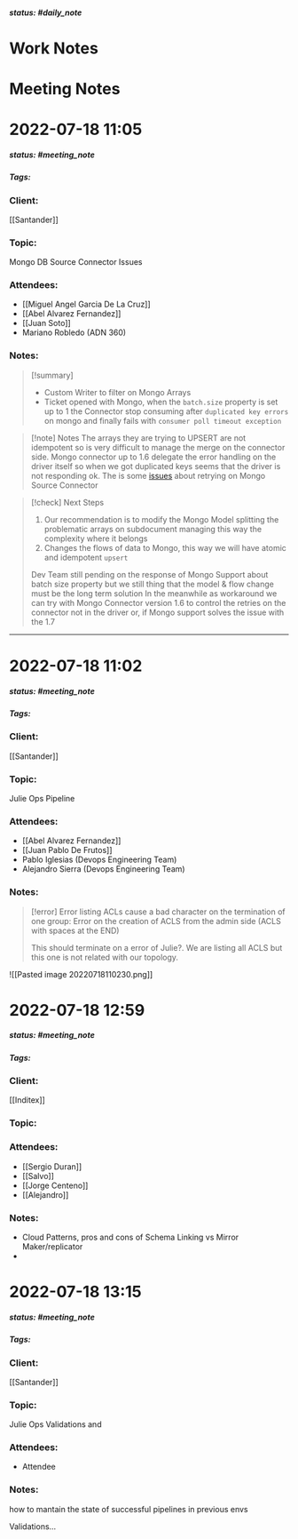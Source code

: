 ##### status: #daily_note 

# Work Notes

# Meeting Notes

# 2022-07-18 11:05
##### status: #meeting_note
##### Tags:

### Client:
[[Santander]]
### Topic:
Mongo DB Source Connector Issues
### Attendees:
* [[Miguel Angel Garcia De La Cruz]]
* [[Abel Alvarez Fernandez]]
* [[Juan Soto]]
* Mariano Robledo (ADN 360)
### Notes:

> [!summary]
> - Custom Writer to filter on Mongo Arrays 
> - Ticket opened with Mongo, when the `batch.size` property is set up to 1 the Connector stop consuming after `duplicated key errors` on mongo and finally fails with `consumer poll timeout exception`

> [!note] Notes
> The arrays they are trying to UPSERT are not idempotent so is very difficult to manage the merge on the connector side.
> Mongo connector up to 1.6 delegate the error handling on the driver itself so when we got duplicated keys seems that the driver is not responding ok.
> The is some [issues](https://jira.mongodb.org/projects/KAFKA/issues/KAFKA-269?filter=allopenissues) about retrying on Mongo Source Connector
> 

> [!check] Next Steps
> 1. Our recommendation is to modify the Mongo Model splitting the problematic arrays on subdocument managing this way the complexity where it belongs
> 2. Changes the flows of data to Mongo, this way we will have atomic and idempotent `upsert`
>
> Dev Team still pending on the response of Mongo Support about batch size property but we still thing that the model & flow change must be the long term solution
> In the meanwhile as workaround we can try with Mongo Connector version 1.6 to control the retries on the connector not in the driver or, if Mongo support solves the issue with the 1.7 

---

# 2022-07-18 11:02
##### status: #meeting_note
##### Tags:

### Client:
[[Santander]]
### Topic:
Julie Ops Pipeline
### Attendees:
* [[Abel Alvarez Fernandez]]
* [[Juan Pablo De Frutos]]
* Pablo Iglesias (Devops Engineering Team)
* Alejandro Sierra (Devops Engineering Team)
### Notes:

> [!error]
> Error listing ACLs cause a bad character on the termination of one group:
> 	Error on the creation of ACLS from the admin side (ACLS with spaces at the END)
> 
> This should terminate on a error of Julie?. We are listing all ACLS but this one is not related with our topology.


![[Pasted image 20220718110230.png]]

# 2022-07-18 12:59
##### status: #meeting_note
##### Tags:

### Client:
[[Inditex]]
### Topic:
### Attendees:
* [[Sergio Duran]]
* [[Salvo]]
* [[Jorge Centeno]]
* [[Alejandro]]
### Notes:

- Cloud Patterns, pros and cons of Schema Linking vs Mirror Maker/replicator
- 

# 2022-07-18 13:15
##### status: #meeting_note
##### Tags:

### Client:
[[Santander]]
### Topic:
Julie Ops Validations and
### Attendees:
* Attendee
### Notes:

how to mantain the state of successful pipelines in previous envs

Validations...


